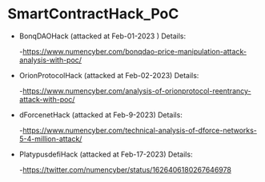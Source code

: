# SmartContractHack_PoC

- BonqDAOHack (attacked at  Feb-01-2023 ) Details:

  -https://www.numencyber.com/bonqdao-price-manipulation-attack-analysis-with-poc/

- OrionProtocolHack (attacked at Feb-02-2023) Details:

  -https://www.numencyber.com/analysis-of-orionprotocol-reentrancy-attack-with-poc/

- dForcenetHack (attacked at Feb-9-2023) Details:

  -https://www.numencyber.com/technical-analysis-of-dforce-networks-5-4-million-attack/

- PlatypusdefiHack (attacked at Feb-17-2023) Details:

  -https://twitter.com/numencyber/status/1626406180267646978
  
